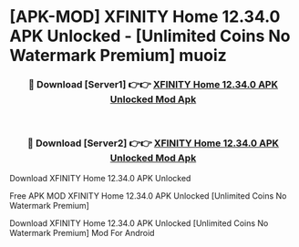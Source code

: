 # [APK-MOD] XFINITY Home 12.34.0 APK Unlocked - [Unlimited Coins No Watermark Premium] muoiz



<div align="center">
<h3>🔴 Download [Server1] 👉👉 <a href="https://momento.my/?title=XFINITY_Home_12.34.0_APK_Unlocked">XFINITY Home 12.34.0 APK Unlocked Mod Apk</a></h3><br>

<h3>🔴 Download [Server2] 👉👉 <a href="https://momento.my/?title=XFINITY_Home_12.34.0_APK_Unlocked">XFINITY Home 12.34.0 APK Unlocked Mod Apk</a></h3>
</div>



Download XFINITY Home 12.34.0 APK Unlocked 

Free APK MOD XFINITY Home 12.34.0 APK Unlocked [Unlimited Coins No Watermark Premium]

Download XFINITY Home 12.34.0 APK Unlocked [Unlimited Coins No Watermark Premium] Mod For Android
